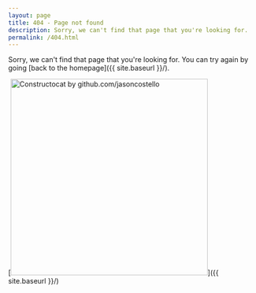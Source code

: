 ```yaml
---
layout: page
title: 404 - Page not found
description: Sorry, we can't find that page that you're looking for.
permalink: /404.html
---
```


Sorry, we can't find that page that you're looking for. You can try again by going [back to the homepage]({{ site.baseurl }}/).

[<img src="{{ site.baseurl }}/images/404.jpg" alt="Constructocat by github.com/jasoncostello" style="width: 400px;"/>]({{ site.baseurl }}/)
